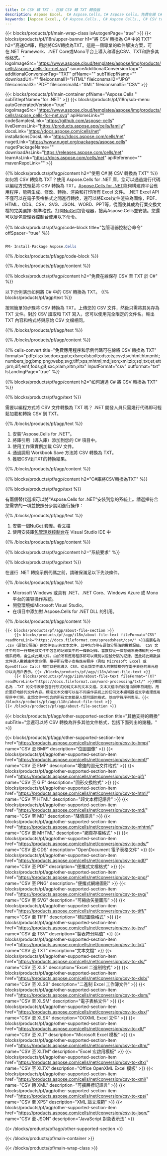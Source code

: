 ```yaml
---
title: C# CSV 轉 TXT - 在線 CSV 轉 TXT 轉換器
description: Aspose Excel。 C# Aspose.Cells。C# Aspose Cells。免費在線 C# 將 CSV 轉換為 TXT 保存格式。 C# CSV 到 TXT 格式。將 CSV 保存為 TXT C#。
keywords: [Aspose Excel., C# Aspose.Cells., C# Aspose Cells., C# CSV to TXT saveformat., Free Online CSV to TXT C#., C# Convert CSV to TXT]
---
```

{{< blocks/products/pf/main-wrap-class isAutogenPage="true" >}}
{{< blocks/products/pf/i18n/upper-banner h1="將 CSV 轉換為 C# 中的 TXT" h2="高速C#庫，用於將CSV轉換為TXT。這是一個專業的軟件解決方案，可在.NET Framework、.NET Core或Mono平台上導入和導出CSV、TXT和許多其他格式。" logoImageSrc="https://www.aspose.cloud/templates/aspose/img/products/cells/aspose_cells-for-net.svg" sourceAdditionalConversionTag="" additionalConversionTag="TXT" pfName="" subTitlepfName="" downloadUrl="" fileiconsmall1="HTML" fileiconsmall2="JPG" fileiconsmall3="PDF" fileiconsmall4="XML" fileiconsmall5="CSV" >}}

{{< blocks/products/pf/main-container pfName="Aspose.Cells " subTitlepfName="for .NET" >}}
{{< blocks/products/pf/i18n/sub-menu autoGeneratedVersion="true" logoImageSrc="https://www.aspose.cloud/templates/aspose/img/products/cells/aspose_cells-for-net.svg" apiHomeLink="" codeSamplesLink="https://github.com/aspose-cells" liveDemosLink="https://products.aspose.app/cells/family" docsLink="https://docs.aspose.com/cells/net" installationsDocsLink="https://docs.aspose.com/cells/net" nugetLink="https://www.nuget.org/packages/aspose.cells" nugetPackageName="" downloadAsLink="https://releases.aspose.com/cells/net" learnAsLink="https://docs.aspose.com/cells/net" apiReference="" mavenRepoLink="" >}}

{{% blocks/products/pf/agp/content h2="使用 C# 將 CSV 轉換為 TXT" %}}
如何將 CSV 轉換為 TXT？使用 Aspose.Cells for .NET 庫，您可以通過幾行代碼以編程方式輕鬆將 CSV 轉換為 TXT。[Aspose.Cells for .NET](https://products.aspose.com/cells/net)能夠構建跨平台應用程序，能夠生成、修改、轉換、渲染和打印所有 Excel 文件。 .NET Excel API不僅可以在電子表格格式之間進行轉換，還可以將Excel文件渲染為圖像，PDF、HTML、ODS、CSV、SVG、JSON、WORD、PPT等，從而使其成為行業交換文檔的完美選擇-標準格式。打開[NuGet](https://www.nuget.org/packages/aspose.cells)包管理器，搜索Aspose.Cells並安裝。您還可以從包管理器控制台使用以下命令。

{{% blocks/products/pf/agp/code-block title="包管理器控制台命令" offSpacer="true" %}}

```cs

PM> Install-Package Aspose.Cells

```

{{% /blocks/products/pf/agp/code-block %}}

{{% /blocks/products/pf/agp/content %}}

{{% blocks/products/pf/agp/content h2="免費在線保存 CSV 至 TXT 於 C#" %}}

以下示例演示如何將 C# 中的 CSV 轉換為 TXT。
{{% blocks/products/pf/agp/text %}}

按照簡單的步驟將 CSV 轉換為 TXT。上傳您的 CSV 文件，然後只需將其另存為 TXT 文件。對於 CSV 讀取和 TXT 寫入，您可以使用完全限定的文件名。輸出 TXT 內容和格式將與原始 CSV 文檔相同。

{{% /blocks/products/pf/agp/text %}}

{{% /blocks/products/pf/agp/content %}}

{{% cells-convert title="免費應用程序和示例代碼可在線將 CSV 轉換為 TXT" formats="pdf;xls;xlsx;docx;pptx;xlsm;xlsb;xlt;ods;ots;csv;tsv;html;htm;mht;numbers;jpg;bmp;png;webp;svg;tiff;xps;mhtml;md;json;xml;zip;sql;txt;et;ett;prn;dif;emf;fods;gif;sxc;xlam;xltm;xltx" InputFormat="csv" outformat="txt" IsLandingPage="true" %}}

{{% blocks/products/pf/agp/content h2="如何通過 C# 將 CSV 轉換為 TXT" %}}

{{% blocks/products/pf/agp/text %}}

需要以編程方式將 CSV 文件轉換為 TXT 嗎？ .NET 開發人員只需幾行代碼即可輕鬆加載和轉換 CSV 到 TXT。

{{% /blocks/products/pf/agp/text %}}

1. 安裝“Aspose.Cells for .NET”。
1. 將庫引用（導入庫）添加到您的 C# 項目中。
1. 使用工作簿實例加載 CSV 文件。
1. 通過調用 Workbook.Save 方法將 CSV 轉換為 TXT。
1. 獲取CSV到TXT的轉換結果。

{{% /blocks/products/pf/agp/content %}}

{{% blocks/products/pf/agp/content h2="C#庫將CSV轉換為TXT" %}}

{{% blocks/products/pf/agp/text %}}

有兩個替代選項可以將“Aspose.Cells for .NET”安裝到您的系統上。請選擇符合您需求的一項並按照分步說明進行操作：

{{% /blocks/products/pf/agp/text %}}

1. 安裝一個[NuGet 套餐](https://www.nuget.org/packages/Aspose.Cells/)。看[文檔](https://docs.aspose.com/cells/net/installation/#install-asposecells-for-net-through-nuget)
1. 使用安裝庫[包管理器控制台](https://docs.aspose.com/cells/net/installation/#install-asposecells-using-the-package-manager-console)在 Visual Studio IDE 中

{{% /blocks/products/pf/agp/content %}}

{{% blocks/products/pf/agp/content h2="系統要求" %}}

{{% blocks/products/pf/agp/text %}}

在運行 .NET 轉換示例代碼之前，請確保滿足以下先決條件。

{{% /blocks/products/pf/agp/text %}}

-  Microsoft Windows 或具有 .NET、.NET Core、Windows Azure 或 Mono 平台的兼容操作系統。
- 開發環境如Microsoft Visual Studio。
- 在項目中添加對 Aspose.Cells for .NET DLL 的引用。

{{% /blocks/products/pf/agp/content %}}

<!-- aboutfile Starts -->
    {{< blocks/products/pf/agp/about-file-section >}}
        {{< blocks/products/pf/agp/i18n/about-file-text fileFormat="CSV" readMoreLink="https://docs.fileformat.com/spreadsheet/csv/" >}}擴展名為 .csv（逗號分隔值）的文件表示純文本文件，其中包含帶有逗號分隔值的數據記錄。 CSV 文件中的每一行都是該文件中包含的記錄集中的一條新記錄。當數據從一個存儲系統傳輸到另一存儲系統時，會生成此類文件。由於所有應用程序都可以識別以逗號分隔的記錄，因此將此類數據文件導入數據庫非常方便。幾乎所有電子表格應用程序（例如 Microsoft Excel 或 OpenOffice Calc）都可以輕鬆導入 CSV。從此類文件導入的數據排列在電子表格的單元格中以向用戶表示。{{< /blocks/products/pf/agp/i18n/about-file-text >}}
        {{< blocks/products/pf/agp/i18n/about-file-text fileFormat="TXT" readMoreLink="https://docs.fileformat.com/word-processing/txt/" >}}擴展名為 .TXT 的文件表示包含行形式的純文本的文本文檔。文本文檔中的段落由回車符識別，用於更好地排列文件內容。標准文本文檔可以在不同操作系統上的任何文本編輯器或文字處理應用程序中打開。此類文件中包含的所有文本都是人類可讀的格式，並由字符序列表示。{{< /blocks/products/pf/agp/i18n/about-file-text >}}
    {{< /blocks/products/pf/agp/about-file-section >}}
<!-- aboutfile Ends -->

{{< blocks/products/pf/agp/other-supported-section title="其他支持的轉換" subTitle="您還可以將 CSV 轉換為許多其他文件格式，包括下面列出的幾種。" >}}

{{< blocks/products/pf/agp/other-supported-section-item href="https://products.aspose.com/cells/net/conversion/csv-to-bmp/" name="CSV 至 BMP" description="位圖圖像" >}}
{{< blocks/products/pf/agp/other-supported-section-item href="https://products.aspose.com/cells/net/conversion/csv-to-emf/" name="CSV 至 EMF" description="增強的圖元文件格式" >}}
{{< blocks/products/pf/agp/other-supported-section-item href="https://products.aspose.com/cells/net/conversion/csv-to-gif/" name="CSV 至 GIF" description="圖形交換格式" >}}
{{< blocks/products/pf/agp/other-supported-section-item href="https://products.aspose.com/cells/net/conversion/csv-to-html/" name="CSV 至 HTML" description="超文本標記語言" >}}
{{< blocks/products/pf/agp/other-supported-section-item href="https://products.aspose.com/cells/net/conversion/csv-to-md/" name="CSV 至 MD" description="降價語言" >}}
{{< blocks/products/pf/agp/other-supported-section-item href="https://products.aspose.com/cells/net/conversion/csv-to-mhtml/" name="CSV 至 MHTML" description="網頁存檔格式" >}}
{{< blocks/products/pf/agp/other-supported-section-item href="https://products.aspose.com/cells/net/conversion/csv-to-ods/" name="CSV 至 ODS" description="OpenDocument 電子表格文件" >}}
{{< blocks/products/pf/agp/other-supported-section-item href="https://products.aspose.com/cells/net/conversion/csv-to-pdf/" name="CSV 至 PDF" description="便攜式文檔格式" >}}
{{< blocks/products/pf/agp/other-supported-section-item href="https://products.aspose.com/cells/net/conversion/csv-to-png/" name="CSV 至 PNG" description="便攜式網絡圖形" >}}
{{< blocks/products/pf/agp/other-supported-section-item href="https://products.aspose.com/cells/net/conversion/csv-to-svg/" name="CSV 至 SVG" description="可縮放矢量圖形" >}}
{{< blocks/products/pf/agp/other-supported-section-item href="https://products.aspose.com/cells/net/conversion/csv-to-tiff/" name="CSV 至 TIFF" description="標記圖像格式" >}}
{{< blocks/products/pf/agp/other-supported-section-item href="https://products.aspose.com/cells/net/conversion/csv-to-tsv/" name="CSV 至 TSV" description="製表符分隔值" >}}
{{< blocks/products/pf/agp/other-supported-section-item href="https://products.aspose.com/cells/net/conversion/csv-to-txt/" name="CSV 至 TXT" description="文本文檔" >}}
{{< blocks/products/pf/agp/other-supported-section-item href="https://products.aspose.com/cells/net/conversion/csv-to-xls/" name="CSV 至 XLS" description="Excel 二進制格式" >}}
{{< blocks/products/pf/agp/other-supported-section-item href="https://products.aspose.com/cells/net/conversion/csv-to-xlsb/" name="CSV 至 XLSB" description="二進制 Excel 工作簿文件" >}}
{{< blocks/products/pf/agp/other-supported-section-item href="https://products.aspose.com/cells/net/conversion/csv-to-xlsm/" name="CSV 至 XLSM" description="電子表格文件" >}}
{{< blocks/products/pf/agp/other-supported-section-item href="https://products.aspose.com/cells/net/conversion/csv-to-xlsx/" name="CSV 至 XLSX" description="OOXML Excel 文件" >}}
{{< blocks/products/pf/agp/other-supported-section-item href="https://products.aspose.com/cells/net/conversion/csv-to-xlt/" name="CSV 至 XLT" description="Microsoft Excel 模板" >}}
{{< blocks/products/pf/agp/other-supported-section-item href="https://products.aspose.com/cells/net/conversion/csv-to-xltm/" name="CSV 至 XLTM" description="Excel 宏啟用模板" >}}
{{< blocks/products/pf/agp/other-supported-section-item href="https://products.aspose.com/cells/net/conversion/csv-to-xltx/" name="CSV 至 XLTX" description="Office OpenXML Excel 模板" >}}
{{< blocks/products/pf/agp/other-supported-section-item href="https://products.aspose.com/cells/net/conversion/csv-to-xml/" name="CSV 轉 XML" description="可擴展標記語言" >}}
{{< blocks/products/pf/agp/other-supported-section-item href="https://products.aspose.com/cells/net/conversion/csv-to-xps/" name="CSV 至 XPS" description="XML 論文規範" >}}
{{< blocks/products/pf/agp/other-supported-section-item href="https://products.aspose.com/cells/net/conversion/csv-to-json/" name="CSV 至 JSON" description="JavaScript 對象表示法" >}}

{{< /blocks/products/pf/agp/other-supported-section >}}

{{< /blocks/products/pf/main-container >}}
    
{{< /blocks/products/pf/main-wrap-class >}}

